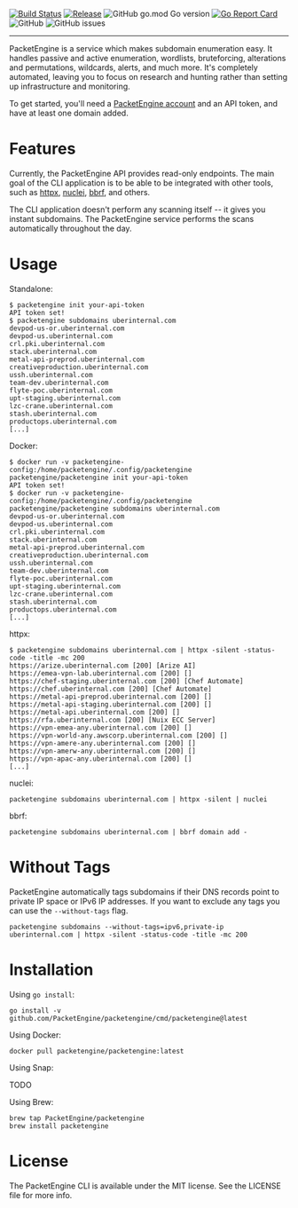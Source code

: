 [![Build Status](https://github.com/PacketEngine/packetengine/workflows/Go/badge.svg?branch=main)](https://github.com/PacketEngine/packetengine/actions?query=branch%3Amain)
[![Release](https://img.shields.io/github/release/PacketEngine/packetengine.svg)](https://github.com/PacketEngine/packetengine/releases)
![GitHub go.mod Go version](https://img.shields.io/github/go-mod/go-version/PacketEngine/packetengine)
[![Go Report Card](https://goreportcard.com/badge/github.com/PacketEngine/packetengine)](https://goreportcard.com/report/github.com/PacketEngine/packetengine)
![GitHub](https://img.shields.io/github/license/PacketEngine/packetengine)
![GitHub issues](https://img.shields.io/github/issues/PacketEngine/packetengine)

---

PacketEngine is a service which makes subdomain enumeration easy. It handles passive and active enumeration, wordlists, bruteforcing, alterations and permutations, wildcards, alerts, and much more. It's completely automated, leaving you to focus on research and hunting rather than setting up infrastructure and monitoring.

To get started, you'll need a [PacketEngine account](https://packetengine.co.uk) and an API token, and have at least one domain added.

# Features

Currently, the PacketEngine API provides read-only endpoints. The main goal of the CLI application is to be able to be integrated with other tools, such as [httpx](https://github.com/projectdiscovery/httpx), [nuclei](https://github.com/projectdiscovery/nuclei), [bbrf](https://github.com/honoki/bbrf-client), and others.

The CLI application doesn't perform any scanning itself -- it gives you instant subdomains. The PacketEngine service performs the scans automatically throughout the day.

# Usage

Standalone:

```console
$ packetengine init your-api-token
API token set!
$ packetengine subdomains uberinternal.com
devpod-us-or.uberinternal.com
devpod-us.uberinternal.com
crl.pki.uberinternal.com
stack.uberinternal.com
metal-api-preprod.uberinternal.com
creativeproduction.uberinternal.com
ussh.uberinternal.com
team-dev.uberinternal.com
flyte-poc.uberinternal.com
upt-staging.uberinternal.com
lzc-crane.uberinternal.com
stash.uberinternal.com
productops.uberinternal.com
[...]
```

Docker:

```console
$ docker run -v packetengine-config:/home/packetengine/.config/packetengine packetengine/packetengine init your-api-token
API token set!
$ docker run -v packetengine-config:/home/packetengine/.config/packetengine packetengine/packetengine subdomains uberinternal.com
devpod-us-or.uberinternal.com
devpod-us.uberinternal.com
crl.pki.uberinternal.com
stack.uberinternal.com
metal-api-preprod.uberinternal.com
creativeproduction.uberinternal.com
ussh.uberinternal.com
team-dev.uberinternal.com
flyte-poc.uberinternal.com
upt-staging.uberinternal.com
lzc-crane.uberinternal.com
stash.uberinternal.com
productops.uberinternal.com
[...]

```

httpx:

```console
$ packetengine subdomains uberinternal.com | httpx -silent -status-code -title -mc 200
https://arize.uberinternal.com [200] [Arize AI]
https://emea-vpn-lab.uberinternal.com [200] []
https://chef-staging.uberinternal.com [200] [Chef Automate]
https://chef.uberinternal.com [200] [Chef Automate]
https://metal-api-preprod.uberinternal.com [200] []
https://metal-api-staging.uberinternal.com [200] []
https://metal-api.uberinternal.com [200] []
https://rfa.uberinternal.com [200] [Nuix ECC Server]
https://vpn-emea-any.uberinternal.com [200] []
https://vpn-world-any.awscorp.uberinternal.com [200] []
https://vpn-amere-any.uberinternal.com [200] []
https://vpn-amerw-any.uberinternal.com [200] []
https://vpn-apac-any.uberinternal.com [200] []
[...]
```

nuclei:

```console
packetengine subdomains uberinternal.com | httpx -silent | nuclei
```

bbrf:

```console
packetengine subdomains uberinternal.com | bbrf domain add -
```

# Without Tags

PacketEngine automatically tags subdomains if their DNS records point to private IP space or IPv6 IP addresses. If you want to exclude any tags you can use the `--without-tags` flag.

```console
packetengine subdomains --without-tags=ipv6,private-ip uberinternal.com | httpx -silent -status-code -title -mc 200
```

# Installation

Using `go install`:

```console
go install -v github.com/PacketEngine/packetengine/cmd/packetengine@latest
```

Using Docker:

```console
docker pull packetengine/packetengine:latest
```

Using Snap:

TODO

Using Brew:

```console
brew tap PacketEngine/packetengine
brew install packetengine
```

# License

The PacketEngine CLI is available under the MIT license. See the LICENSE file for more info.
